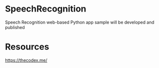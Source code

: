 # SpeechRecognition

Speech Recognition web-based Python app sample will be developed and published

# Resources

https://thecodex.me/
